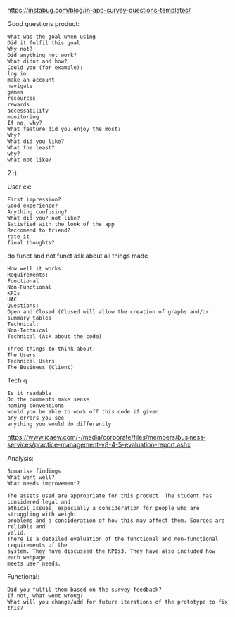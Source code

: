 https://instabug.com/blog/in-app-survey-questions-templates/

Good questions product:

```
What was the goal when using
Did it fulfil this goal
Why not?
Did anything not work?
What didnt and how?
Could you (for example):
log in
make an account
navigate
games
resources
rewards
accessability
monitoring
If no, why?
What feature did you enjoy the most?
Why?
What did you like?
What the least?
why?
what not like?
```



2 :)

User ex:
```
First impression?
Good experience?
Anything confusing?
What did you/ not like?
Satisfied with the look of the app
Reccomend to friend?
rate it
final thoughts?
```

do funct and not funct
ask about all things made

```
How well it works
Requirements:
Functional
Non-Functional
KPIs
UAC
Questions:
Open and Closed (Closed will allow the creation of graphs and/or summary tables
Technical:
Non-Technical
Technical (Ask about the code)

Three things to think about:
The Users
Technical Users
The Business (Client)
```

Tech q
```
Is it readable
Do the comments make sense
naming conventions
would you be able to work off this code if given
any errors you see 
anything you would do differently
```

https://www.icaew.com/-/media/corporate/files/members/business-services/practice-management-v8-4-5-evaluation-report.ashx

Analysis:

```
Sumarise findings
What went well?
What needs improvement?
```

```
The assets used are appropriate for this product. The student has considered legal and
ethical issues, especially a consideration for people who are struggling with weight
problems and a consideration of how this may affect them. Sources are reliable and
valid.
There is a detailed evaluation of the functional and non-functional requirements of the
system. They have discussed the KPIs3. They have also included how each webpage
meets user needs.
```

Functional: 

```
Did you fulfil them based on the survey feedback?
If not, what went wrong?
What will you change/add for future iterations of the prototype to fix this?
```
